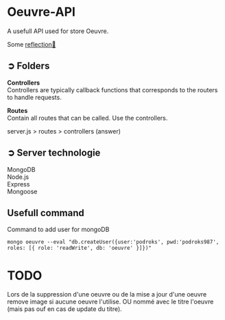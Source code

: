 # Oeuvre-API
A usefull API used for store Oeuvre.

Some [reflection🔗](./reflection.md)

## ➲ Folders
**Controllers**\
Controllers are typically callback functions that corresponds to the routers to handle requests.

**Routes**\
Contain all routes that can be called. Use the controllers.

server.js > routes > controllers (answer)

## ➲ Server technologie

MongoDB\
Node.js\
Express\
Mongoose

## Usefull command

Command to add user for mongoDB
```
mongo oeuvre --eval "db.createUser({user:'podroks', pwd:'podroks987', roles: [{ role: 'readWrite', db: 'oeuvre' }]})"
```

# TODO
Lors de la suppression d'une oeuvre ou de la mise a jour d'une oeuvre
remove image si aucune oeuvre l'utilise. OU nommé avec le titre l'oeuvre (mais pas ouf en cas de update du titre).